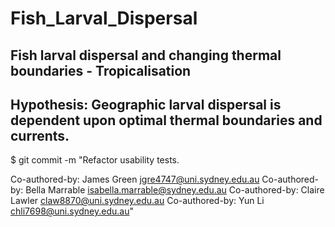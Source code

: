 # Fish_Larval_Dispersal
## Fish larval dispersal and changing thermal boundaries - Tropicalisation

## Hypothesis: Geographic larval dispersal is dependent upon optimal thermal boundaries and currents.


$ git commit -m "Refactor usability tests.
>
>
Co-authored-by: James Green jgre4747@uni.sydney.edu.au
Co-authored-by: Bella Marrable  isabella.marrable@sydney.edu.au
Co-authored-by: Claire Lawler claw8870@uni.sydney.edu.au
Co-authored-by: Yun Li chli7698@uni.sydney.edu.au"


